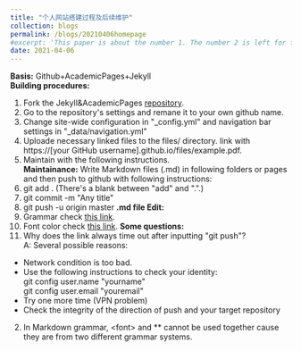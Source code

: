 ```yaml
---
title: "个人网站搭建过程及后续维护"
collection: blogs
permalink: /blogs/20210406homepage
#excerpt: 'This paper is about the number 1. The number 2 is left for future work.'
date: 2021-04-06
---
```

**Basis:** Github+AcademicPages+Jekyll  
**Building procedures:**
1. Fork the Jekyll&AcademicPages [repository](https://github.com/academicpages/academicpages.github.io).
2. Go to the repository's settings and remane it to your own github name.
3. Change site-wide configuration in "_config.yml" and navigation bar settings in "_data/navigation.yml"
4. Uploade necessary linked files to the files/ directory. link with https://[your GitHub username].github.io/files/example.pdf.
5. Maintain with the following instructions.  
**Maintainance:** Write Markdown files (.md) in following folders or pages and then push to github with following instructions:  
1. git add . (There's a blank between "add" and ".".)  
2. git commit -m "Any title"  
3. git push -u origin master
**.md file Edit:** 
1. Grammar check [this link](https://blog.csdn.net/qcx321/article/details/53780672).
2. Font color check [this link](https://blog.csdn.net/qq_43732429/article/details/108034518).
**Some questions:**
1. Why does the link always time out after inputting "git push"?  
A: Several possible reasons:
- Network condition is too bad.  
- Use the following instructions to check your identity:  
git config user.name "yourname"  
git config user.email "youremail"  
- Try one more time (VPN problem)
- Check the integrity of the direction of push and your target repository
2. In Markdown grammar, \<font\> and \*\* cannot be used together cause they are from two different grammar systems.


